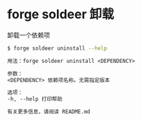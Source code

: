 # forge soldeer 卸载

卸载一个依赖项

```bash
$ forge soldeer uninstall --help
```

```txt
用法：forge soldeer uninstall <DEPENDENCY>

参数：
<DEPENDENCY> 依赖项名称。无需指定版本

选项：
-h, --help 打印帮助

有关更多信息，请阅读 README.md
```